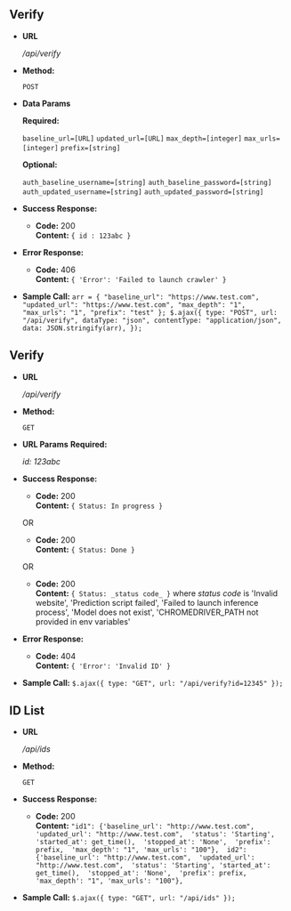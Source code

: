 **Verify**
----

* **URL**

  _/api/verify_

* **Method:**

  `POST`

 
* **Data Params**

   **Required:**
 
   `baseline_url=[URL]`
   `updated_url=[URL]`
   `max_depth=[integer]`
   `max_urls=[integer]`
   `prefix=[string]`

   **Optional:**
 
   `auth_baseline_username=[string]`
   `auth_baseline_password=[string]`
   `auth_updated_username=[string]`
   `auth_updated_password=[string]`

* **Success Response:**
  
  * **Code:** 200 <br />
    **Content:** `{ id : 123abc }`
 
* **Error Response:**

  * **Code:** 406 <br />
    **Content:** `{ 'Error': 'Failed to launch crawler' }`

* **Sample Call:**
  `
    arr = {
      "baseline_url": "https://www.test.com",
      "updated_url": "https://www.test.com",
      "max_depth": "1",
      "max_urls": "1",
      "prefix": "test"
    };
    $.ajax({
        type: "POST",
        url: "/api/verify",
        dataType: "json",
        contentType: "application/json",
        data: JSON.stringify(arr),
    });
  `

**Verify**
----

* **URL**

  _/api/verify_

* **Method:**

  `GET`

 
* **URL Params**
    **Required:**

    _id: 123abc_

* **Success Response:**
  
  * **Code:** 200 <br />
    **Content:** `{ Status: In progress }`
  
  OR 

  * **Code:** 200 <br />
    **Content:** `{ Status: Done }`

  OR

  * **Code:** 200 <br />
    **Content:** `{ Status: _status code_ }`
    where _status code_ is 
      'Invalid website',
      'Prediction script failed',
      'Failed to launch inference process',
      'Model does not exist',
      'CHROMEDRIVER_PATH not provided in env variables'

* **Error Response:**

  * **Code:** 404 <br />
    **Content:** `{ 'Error': 'Invalid ID' }`

* **Sample Call:**
  `
    $.ajax({
        type: "GET",
        url: "/api/verify?id=12345"
    });
  `

**ID List**
----

* **URL**

  _/api/ids_

* **Method:**

  `GET`

* **Success Response:**
  
  * **Code:** 200 <br />
    **Content:** `"id1": {'baseline_url': "http://www.test.com", 
                   'updated_url': "http://www.test.com", 
                   'status': 'Starting',
                   'started_at': get_time(), 
                   'stopped_at': 'None', 
                   'prefix': prefix, 
                   'max_depth': "1",
                   'max_urls': "100"}, 
                   id2": {'baseline_url': "http://www.test.com", 
                   'updated_url': "http://www.test.com", 
                   'status': 'Starting',
                   'started_at': get_time(), 
                   'stopped_at': 'None', 
                   'prefix': prefix, 
                   'max_depth': "1",
                   'max_urls': "100"}, `

* **Sample Call:**
  `
    $.ajax({
        type: "GET",
        url: "/api/ids"
    });
  `
